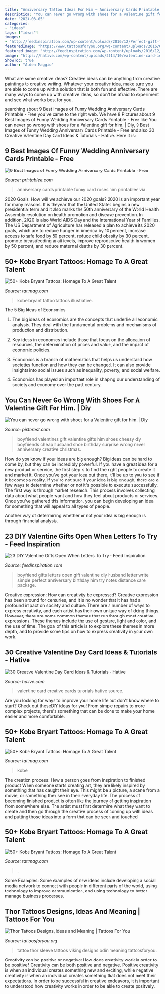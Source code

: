 ```yaml
---
title: "Anniversary Tattoo Ideas For Him ~ Anniversary Cards Printable Funny Card Roses Him Printablee Via"
description: "You can never go wrong with shoes for a valentine gift for him."
date: "2023-03-05"
categories:
- "ideas"
tags: ["ideas"]
images:
- "http://feedinspiration.com/wp-content/uploads/2016/12/Perfect-gift-for-boyfriend.jpg"
featuredImage: "https://www.tattoosforyou.org/wp-content/uploads/2016/02/Thor-Tattoo-Sleeve.jpg"
featured_image: "http://feedinspiration.com/wp-content/uploads/2016/12/Perfect-gift-for-boyfriend.jpg"
image: "https://hative.com/wp-content/uploads/2014/10/valentine-card-ideas/21-valentine-card-ideas.jpg"
ShowToc: true
author: "Alden Maggio"
---
```



What are some creative ideas?
Creative ideas can be anything from creative paintings to creative writing. Whatever your creative idea, make sure you are able to come up with a solution that is both fun and effective. There are many ways to come up with creative ideas, so don't be afraid to experiment and see what works best for you.

	

		
searching about 9 Best Images of Funny Wedding Anniversary Cards Printable - Free you've came to the right web. We have 8 Pictures about 9 Best Images of Funny Wedding Anniversary Cards Printable - Free like You can never go wrong with shoes for a Valentine gift for him. | Diy, 9 Best Images of Funny Wedding Anniversary Cards Printable - Free and also 30 Creative Valentine Day Card Ideas &amp; Tutorials - Hative. Here it is:
		
    
## 9 Best Images Of Funny Wedding Anniversary Cards Printable - Free

<img loading=lazy src="http://www.printablee.com/postpic/2012/05/printable-anniversary-cards_340422.jpg" onerror="this.onerror=null;this.src='https://tse1.mm.bing.net/th?id=OIP.T6pkBRMj8OoDhF__J3XcAwHaKe&amp;pid=15.1';" alt="9 Best Images of Funny Wedding Anniversary Cards Printable - Free">

_Source: printablee.com_

>anniversary cards printable funny card roses him printablee via. 

	

2020 Goals: How will we achieve our 2020 goals?
2020 is an important year for many reasons. It is theyear that the United States begins a new presidential term and it also marks the 50th anniversary of the World Health Assembly resolution on health promotion and disease prevention. In addition, 2020 is also World AIDS Day and the International Year of Families. 
The US Department of Agriculture has released a plan to achieve its 2020 goals, which are to reduce hunger in America by 10 percent, increase access to safe food by 50 percent, reduce child obesity by 30 percent, promote breastfeeding at all levels, improve reproductive health in women by 50 percent, and reduce maternal deaths by 30 percent.

    
## 50+ Kobe Bryant Tattoos: Homage To A Great Talent

<img loading=lazy src="https://tattmag.com/wp-content/uploads/2020/10/Illustrative-Kobe-Bryant-Tattoo-2-794x1024.jpg" onerror="this.onerror=null;this.src='https://tse4.mm.bing.net/th?id=OIP.LwKoZaovUaU92Z11Th1IigHaJj&amp;pid=15.1';" alt="50+ Kobe Bryant Tattoos: Homage To A Great Talent">

_Source: tattmag.com_

>kobe bryant tattoo tattoos illustrative. 

	

The 5 Big Ideas of Economics
1. The big ideas of economics are the concepts that underlie all economic analysis. They deal with the fundamental problems and mechanisms of production and distribution.
2. Key ideas in economics include those that focus on the allocation of resources, the determination of prices and value, and the impact of economic policies.

3. Economics is a branch of mathematics that helps us understand how societies function and how they can be changed. It can also provide insights into social issues such as inequality, poverty, and social welfare.

4. Economics has played an important role in shaping our understanding of society and economy over the past century.

    
## You Can Never Go Wrong With Shoes For A Valentine Gift For Him. | Diy

<img loading=lazy src="https://i.pinimg.com/736x/ba/6f/d2/ba6fd29dceb92de1608628f1b523ca7d--shoe-gift-for-boyfriend-valentine-gifts-for-him.jpg" onerror="this.onerror=null;this.src='https://tse4.mm.bing.net/th?id=OIP.WMOxETYF5jZDpqaQ5CH1egHaJ7&amp;pid=15.1';" alt="You can never go wrong with shoes for a Valentine gift for him. | Diy">

_Source: pinterest.com_

>boyfriend valentines gift valentine gifts him shoes cheesy diy boyfriends cheap husband shoe birthday surprise wrong never anniversary creative christmas. 

	

How do you know if your ideas are big enough?
Big ideas can be hard to come by, but they can be incredibly powerful. If you have a great idea for a new product or service, the first step is to find the right people to create it and market it. Once you've got your idea out there, it'll be up to you to see if it becomes a reality. If you're not sure if your idea is big enough, there are a few ways to determine whether or not it's possible to execute successfully. 
The first way is through market research. This process involves collecting data about what people want and how they feel about products or services. Once you've gathered this information, you can begin developing an idea for something that will appeal to all types of people. 

Another way of determining whether or not your idea is big enough is through financial analysis.

    
## 23 DIY Valentine Gifts Open When Letters To Try - Feed Inspiration

<img loading=lazy src="http://feedinspiration.com/wp-content/uploads/2016/12/Perfect-gift-for-boyfriend.jpg" onerror="this.onerror=null;this.src='https://tse1.mm.bing.net/th?id=OIP.J9BJ5Ro-QDwv9-xSf6OkIQHaJ6&amp;pid=15.1';" alt="23 DIY Valentine Gifts Open When Letters To Try - Feed Inspiration">

_Source: feedinspiration.com_

>boyfriend gifts letters open gift valentine diy husband letter write simple perfect anniversary birthday him try notes distance care package. 

	

Creative expression: How can creativity be expressed?
Creative expression has been around for centuries, and it is no wonder that it has had a profound impact on society and culture. There are a number of ways to express creativity, and each artist has their own unique way of doing things. However, there are some common themes that run through most creative expressions. These themes include the use of gesture, light and color, and the use of time. The goal of this article is to explore these themes in more depth, and to provide some tips on how to express creativity in your own work.

    
## 30 Creative Valentine Day Card Ideas &amp; Tutorials - Hative

<img loading=lazy src="https://hative.com/wp-content/uploads/2014/10/valentine-card-ideas/21-valentine-card-ideas.jpg" onerror="this.onerror=null;this.src='https://tse3.mm.bing.net/th?id=OIP.Kh-ebkgmYmMm6U7CKtKsqgHaFX&amp;pid=15.1';" alt="30 Creative Valentine Day Card Ideas &amp; Tutorials - Hative">

_Source: hative.com_

>valentine card creative cards tutorials hative source. 

	

Are you looking for ways to improve your home life but don't know where to start? Check out theseDIY ideas for you! From simple repairs to more complex projects, there's something that can be done to make your home easier and more comfortable.

    
## 50+ Kobe Bryant Tattoos: Homage To A Great Talent

<img loading=lazy src="https://tattmag.com/wp-content/uploads/2020/10/Black-work-Kobe-Bryant-Tattoo-3.jpg" onerror="this.onerror=null;this.src='https://tse1.mm.bing.net/th?id=OIP.xaehIH_m6xqlMnpEWHvhuQHaNU&amp;pid=15.1';" alt="50+ Kobe Bryant Tattoos: Homage To A Great Talent">

_Source: tattmag.com_

>kobe. 

	

The creation process: How a person goes from inspiration to finished product
When someone starts creating art, they are likely inspired by something that has caught their eye. This might be a picture, a scene from a movie, or something they see in their everyday life. The process of becoming finished product is often like the journey of getting inspiration from somewhere else. The artist must first determine what they want to create and then go through the creative process of coming up with ideas and putting those ideas into a form that can be seen and touched.

    
## 50+ Kobe Bryant Tattoos: Homage To A Great Talent

<img loading=lazy src="https://tattmag.com/wp-content/uploads/2020/10/Realistic-Kobe-Bryant-Tattoo-1.jpg" onerror="this.onerror=null;this.src='https://tse1.mm.bing.net/th?id=OIP.qQ35fPn_5s7kW8yGJtSE9AHaOF&amp;pid=15.1';" alt="50+ Kobe Bryant Tattoos: Homage To A Great Talent">

_Source: tattmag.com_

>. 

	

Some Examples:
Some examples of new ideas include developing a social media network to connect with people in different parts of the world, using technology to improve communication, and using technology to better manage business processes.

    
## Thor Tattoos Designs, Ideas And Meaning | Tattoos For You

<img loading=lazy src="https://www.tattoosforyou.org/wp-content/uploads/2016/02/Thor-Tattoo-Sleeve.jpg" onerror="this.onerror=null;this.src='https://tse1.mm.bing.net/th?id=OIP.4qizmCf8llL7A5SOp3loKAHaLG&amp;pid=15.1';" alt="Thor Tattoos Designs, Ideas and Meaning | Tattoos For You">

_Source: tattoosforyou.org_

>tattoo thor sleeve tattoos viking designs odin meaning tattoosforyou. 

	

Creativity can be positive or negative: How does creativity work in order to be positive?
Creativity can be both positive and negative. Positive creativity is when an individual creates something new and exciting, while negative creativity is when an individual creates something that does not meet their expectations. In order to be successful in creative endeavors, it is important to understood how creativity works in order to be able to create positvely.


